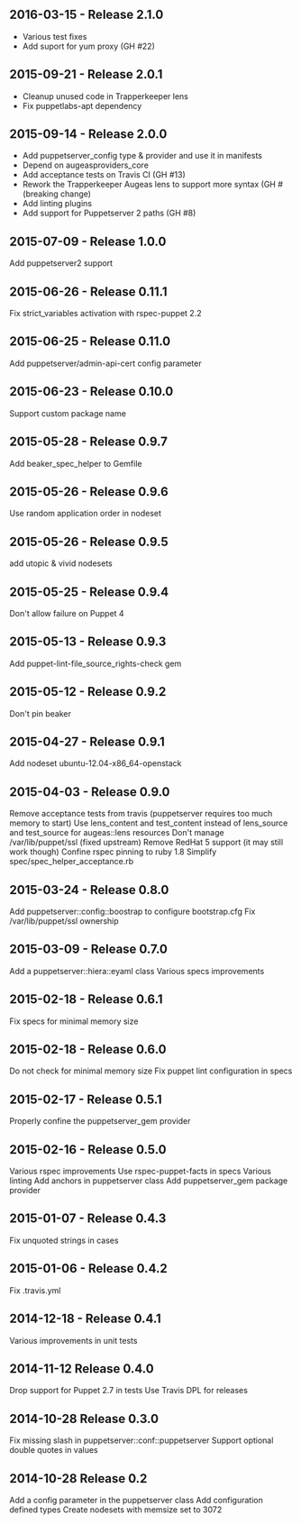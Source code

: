 ## 2016-03-15 - Release 2.1.0

- Various test fixes
- Add suport for yum proxy (GH #22)

## 2015-09-21 - Release 2.0.1

- Cleanup unused code in Trapperkeeper lens
- Fix puppetlabs-apt dependency

## 2015-09-14 - Release 2.0.0

- Add puppetserver_config type & provider
  and use it in manifests
- Depend on augeasproviders_core
- Add acceptance tests on Travis CI (GH #13)
- Rework the Trapperkeeper Augeas lens
  to support more syntax (GH # (breaking change)
- Add linting plugins
- Add support for Puppetserver 2 paths (GH #8)

## 2015-07-09 - Release 1.0.0

Add puppetserver2 support

## 2015-06-26 - Release 0.11.1

Fix strict_variables activation with rspec-puppet 2.2

## 2015-06-25 - Release 0.11.0

Add puppetserver/admin-api-cert config parameter

## 2015-06-23 - Release 0.10.0

Support custom package name

## 2015-05-28 - Release 0.9.7

Add beaker_spec_helper to Gemfile

## 2015-05-26 - Release 0.9.6

Use random application order in nodeset

## 2015-05-26 - Release 0.9.5

add utopic & vivid nodesets

## 2015-05-25 - Release 0.9.4

Don't allow failure on Puppet 4

## 2015-05-13 - Release 0.9.3

Add puppet-lint-file_source_rights-check gem

## 2015-05-12 - Release 0.9.2

Don't pin beaker

## 2015-04-27 - Release 0.9.1

Add nodeset ubuntu-12.04-x86_64-openstack

## 2015-04-03 - Release 0.9.0

Remove acceptance tests from travis (puppetserver requires too much memory to
start)
Use lens_content and test_content instead of lens_source and test_source for
augeas::lens resources
Don't manage /var/lib/puppet/ssl (fixed upstream)
Remove RedHat 5 support (it may still work though)
Confine rspec pinning to ruby 1.8
Simplify spec/spec_helper_acceptance.rb

## 2015-03-24 - Release 0.8.0

Add puppetserver::config::boostrap to configure bootstrap.cfg
Fix /var/lib/puppet/ssl ownership

## 2015-03-09 - Release 0.7.0

Add a puppetserver::hiera::eyaml class
Various specs improvements

## 2015-02-18 - Release 0.6.1

Fix specs for minimal memory size

## 2015-02-18 - Release 0.6.0

Do not check for minimal memory size
Fix puppet lint configuration in specs

## 2015-02-17 - Release 0.5.1

Properly confine the puppetserver_gem provider

## 2015-02-16 - Release 0.5.0

Various rspec improvements
Use rspec-puppet-facts in specs
Various linting
Add anchors in puppetserver class
Add puppetserver_gem package provider

## 2015-01-07 - Release 0.4.3

Fix unquoted strings in cases

## 2015-01-06 - Release 0.4.2

Fix .travis.yml

## 2014-12-18 - Release 0.4.1

Various improvements in unit tests

## 2014-11-12 Release 0.4.0

Drop support for Puppet 2.7 in tests
Use Travis DPL for releases

## 2014-10-28 Release 0.3.0

Fix missing slash in puppetserver::conf::puppetserver
Support optional double quotes in values

## 2014-10-28 Release 0.2

Add a config parameter in the puppetserver class
Add configuration defined types
Create nodesets with memsize set to 3072
